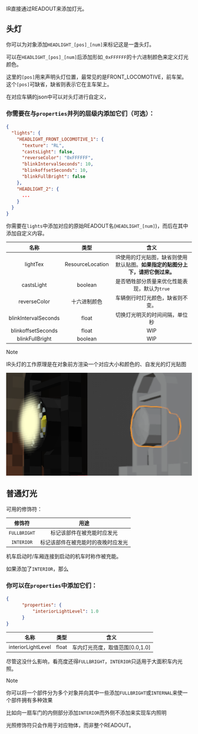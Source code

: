 IR直接通过READOUT来添加灯光。

## 头灯

你可以为对象添加`HEADLIGHT_[pos]_[num]`来标记这是一盏头灯。

可以在`HEADLIGHT_[pos]_[num]`后添加形如`_0xFFFFFF`的十六进制颜色来定义灯光颜色。

这里的`[pos]`用来声明头灯位置，最常见的是FRONT_LOCOMOTIVE，前车架。这个`[pos]`可缺省，缺省则表示它在主车架上。

在对应车辆的json中可以对头灯进行自定义，

### 你需要在与`properties`并列的层级内添加它们（可选）：

```json
{
  "lights": {
    "HEADLIGHT_FRONT_LOCOMOTIVE_1": {
      "texture": "RL",
      "castsLight": false,
      "reverseColor": "0xFFFFFF",
      "blinkIntervalSeconds": 10,
      "blinkoffsetSeconds": 10,
      "blinkFullBright": false
    },
    "HEADLIGHT_2": {
      ...
    }
  }
}
```

你需要在`lights`中添加对应的原始READOUT名(`HEADLIGHT_[num]`)，而后在其中添加自定义内容。


|          名称          |        类型        |                  	含义                   |
|:--------------------:|:----------------:|:--------------------------------------:|
|       lightTex       | ResourceLocation | IR使用的灯光贴图，缺省则使用默认贴图。**如果指定的贴图分上下，请把它倒过来。** |
|      castsLight      |     boolean      |       是否牺牲部分质量来优化性能表现，默认为`true`        |
|     reverseColor     |      十六进制颜色      |            车辆倒行时灯光颜色，缺省则不变。            |
| blinkIntervalSeconds |      float       |            切换灯光明灭的时间间隔，单位秒             |
|  blinkoffsetSeconds  |      float       |                  WIP                   |
|   blinkFullBright    |     boolean      |                  WIP                   |

>[!NOTE]
>IR头灯的工作原理是在对象前方渲染一个对应大小和颜色的、自发光的灯光贴图

![就像这样](../Textures/pic11.png ':size=50%')

## 普通灯光

可用的修饰符：

|     修饰符      |        用途         |
|:------------:|:-----------------:|
| `FULLBRIGHT` |   标记该部件在被充能时应发光   |
|  `INTERIOR`  | 标记该部件在被充能时的夜晚时应发光 |

机车启动时/车厢连接到启动的机车时称作被充能。

如果添加了`INTERIOR`，那么
### 你可以在`properties`中添加它们：

```json
{
      "properties": {
          "interiorLightLevel": 1.0
      }
}
```
|         名称         |  类型   |         	含义          |
|:------------------:|:-----:|:--------------------:|
| interiorLightLevel | float | 车内灯光亮度，取值范围[0.0,1.0] |

尽管这没什么影响，看亮度还得`FULLBRIGHT`，`INTERIOR`只适用于大面积车内光照。

>[!NOTE]
>你可以将一个部件分为多个对象并向其中一些添加`FULLBRIGHT`或`INTERNAL`来使一个部件拥有多种效果
> 
> 比如向一扇车门的内侧部分添加`INTERIOR`而外侧不添加来实现车内照明
> 
> 光照修饰符只会作用于对应物体，而非整个READOUT。